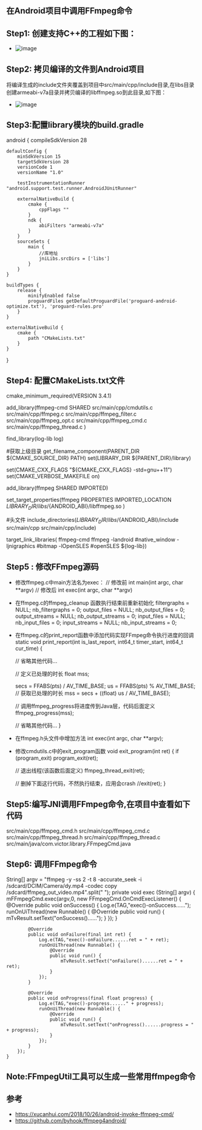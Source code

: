 ## 在Android项目中调用FFmpeg命令

## Step1: 创建支持C++的工程如下图：

- ![image](https://github.com/Victor2018/FFmpegProLib/raw/master/docs/img/create_project.png)

## Step2: 拷贝编译的文件到Android项目
将编译生成的include文件夹覆盖到项目中src/main/cpp/include目录,在libs目录创建armeabi-v7a目录并拷贝编译的libffmpeg.so到此目录,如下图：

- ![image](https://github.com/Victor2018/FFmpegProLib/raw/master/docs/img/project_files.png)

## Step3:配置library模块的build.gradle

android {
    compileSdkVersion 28



    defaultConfig {
        minSdkVersion 15
        targetSdkVersion 28
        versionCode 1
        versionName "1.0"

        testInstrumentationRunner "android.support.test.runner.AndroidJUnitRunner"

        externalNativeBuild {
            cmake {
                cppFlags ""
            }
            ndk {
                abiFilters "armeabi-v7a"
            }
        }
        sourceSets {
            main {
                //库地址
                jniLibs.srcDirs = ['libs']
            }
        }
    }

    buildTypes {
        release {
            minifyEnabled false
            proguardFiles getDefaultProguardFile('proguard-android-optimize.txt'), 'proguard-rules.pro'
        }
    }

    externalNativeBuild {
        cmake {
            path "CMakeLists.txt"
        }
    }
}

## Step4: 配置CMakeLists.txt文件


cmake_minimum_required(VERSION 3.4.1)

add_library(ffmpeg-cmd
        SHARED
        src/main/cpp/cmdutils.c
        src/main/cpp/ffmpeg.c
        src/main/cpp/ffmpeg_filter.c
        src/main/cpp/ffmpeg_opt.c
        src/main/cpp/ffmpeg_cmd.c
        src/main/cpp/ffmpeg_thread.c
        )

find_library(log-lib
            log)

#获取上级目录
get_filename_component(PARENT_DIR ${CMAKE_SOURCE_DIR} PATH)
set(LIBRARY_DIR ${PARENT_DIR}/library)

set(CMAKE_CXX_FLAGS "${CMAKE_CXX_FLAGS} -std=gnu++11")
set(CMAKE_VERBOSE_MAKEFILE on)

add_library(ffmpeg
           SHARED
           IMPORTED)

set_target_properties(ffmpeg
                    PROPERTIES IMPORTED_LOCATION
                    ${LIBRARY_DIR}/libs/${ANDROID_ABI}/libffmpeg.so
                    )

#头文件
include_directories(${LIBRARY_DIR}/libs/${ANDROID_ABI}/include src/main/cpp src/main/cpp/include)

target_link_libraries(
        ffmpeg-cmd
        ffmpeg
        -landroid #native_window
        -ljnigraphics #bitmap
        -lOpenSLES #openSLES
        ${log-lib})

## Step5 : 修改FFmpeg源码
- 修改ffmpeg.c中main方法名为exec：
// 修改前
int main(int argc, char **argv)
// 修改后
int exec(int argc, char **argv)

- 在ffmpeg.c的ffmpeg_cleanup 函数执行结束前重新初始化
filtergraphs = NULL;
nb_filtergraphs = 0;
output_files = NULL;
nb_output_files = 0;
output_streams = NULL;
nb_output_streams = 0;
input_files = NULL;
nb_input_files = 0;
input_streams = NULL;
nb_input_streams = 0;

- 在ffmpeg.c的print_report函数中添加代码实现FFmpeg命令执行进度的回调
static void print_report(int is_last_report, int64_t timer_start, int64_t cur_time) {

    // 省略其他代码...

    // 定义已处理的时长
    float mss;

    secs = FFABS(pts) / AV_TIME_BASE;
    us = FFABS(pts) % AV_TIME_BASE;
    // 获取已处理的时长
    mss = secs + ((float) us / AV_TIME_BASE);

    // 调用ffmpeg_progress将进度传到Java层，代码后面定义
    ffmpeg_progress(mss);

    // 省略其他代码...
}

- 在ffmpeg.h头文件中增加方法
int exec(int argc, char **argv);

- 修改cmdutils.c中的exit_program函数
void exit_program(int ret) {
    if (program_exit)
        program_exit(ret);

    // 退出线程(该函数后面定义)
    ffmpeg_thread_exit(ret);

    // 删掉下面这行代码，不然执行结束，应用会crash
    //exit(ret);
}

## Step5:编写JNI调用FFmpeg命令,在项目中查看如下代码
src/main/cpp/ffmpeg_cmd.h
src/main/cpp/ffmpeg_cmd.c
src/main/cpp/ffmpeg_thread.h
src/main/cpp/ffmpeg_thread.c
src/main/java/com.victor.library.FFmpegCmd.java

## Step6: 调用FFmpeg命令
String[] argv = "ffmpeg -y -ss 2 -t 8 -accurate_seek -i /sdcard/DCIM/Camera/dy.mp4 -codec copy /sdcard/ffmpeg_out_video.mp4".split(" ");
private void exec (String[] argv) {
        mFFmpegCmd.exec(argv,0, new FFmpegCmd.OnCmdExecListener() {
            @Override
            public void onSuccess() {
                Log.e(TAG,"exec()-onSuccess......");
                runOnUiThread(new Runnable() {
                    @Override
                    public void run() {
                        mTvResult.setText("onSuccess()......");
                    }
                });
            }

            @Override
            public void onFailure(final int ret) {
                Log.e(TAG,"exec()-onFailure......ret = " + ret);
                runOnUiThread(new Runnable() {
                    @Override
                    public void run() {
                        mTvResult.setText("onFailure()......ret = " + ret);
                    }
                });
            }

            @Override
            public void onProgress(final float progress) {
                Log.e(TAG,"exec()-progress......" + progress);
                runOnUiThread(new Runnable() {
                    @Override
                    public void run() {
                        mTvResult.setText("onProgress()......progress = " + progress);
                    }
                });
            }
        });
    }

## Note:FFmpegUtil工具可以生成一些常用ffmpeg命令

## 参考
- https://xucanhui.com/2018/10/26/android-invoke-ffmpeg-cmd/
- https://github.com/byhook/ffmpeg4android/



